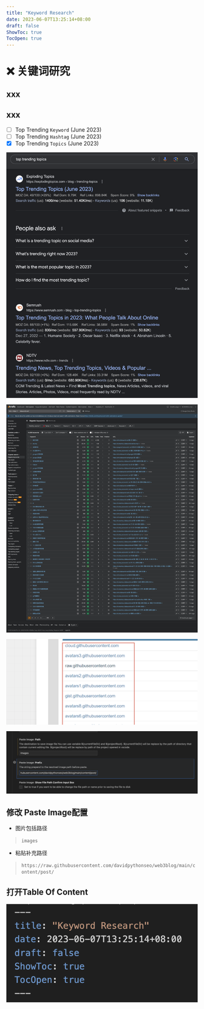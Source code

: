 ```yaml
---
title: "Keyword Research"
date: 2023-06-07T13:25:14+08:00
draft: false
ShowToc: true
TocOpen: true
---
```


# :x: 关键词研究

## xxx
## xxx

- [ ] Top Trending `Keyword`  (June 2023)
- [ ] Top Trending `Hashtag`  (June 2023)
- [x] Top Trending `Topics`   (June 2023)

![](https://raw.githubusercontent.com/davidpythonseo/web3blog/main/content/post/images/trending-topics.png)

![](https://raw.githubusercontent.com/davidpythonseo/web3blog/main/content/post/images/ahref-test.png)

![](https://raw.githubusercontent.com/davidpythonseo/web3blog/main/content/post/images/测试图片.png)

![](https://raw.githubusercontent.com/davidpythonseo/web3blog/main/content/post/images/vscode图片修改.png)

## 修改 Paste Image配置
- 图片包括路径 
> `images`
- 粘贴补充路径 
> `https://raw.githubusercontent.com/davidpythonseo/web3blog/main/content/post/`

## 打开Table Of Content

![](https://raw.githubusercontent.com/davidpythonseo/web3blog/main/content/post/images/toc.png)